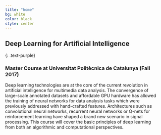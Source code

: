 ```yaml
---
title: "home"
bg: white
color: black
style: center
---
```


## Deep Learning for Artificial Intelligence 
{: .text-purple}

### Master Course at Universitat Polit&egrave;cnica de Catalunya (Fall 2017)

Deep learning technologies are at the core of the current revolution in artificial intelligence for multimedia data analysis. The convergence of large-scale annotated datasets and affordable GPU hardware has allowed the training of neural networks for data analysis tasks which were previously addressed with hand-crafted features. Architectures such as convolutional neural networks, recurrent neural networks or Q-nets for reinforcement learning have shaped a brand new scenario in signal processing. This course will cover the basic principles of deep learning from both an algorithmic and computational perspectives.
